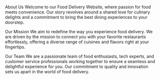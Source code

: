 About Us
Welcome to our Food Delivery Website, where passion for food meets convenience. Our story revolves around a shared love for culinary delights and a commitment to bring the best dining experiences to your doorstep.

Our Mission
We aim to redefine the way you experience food delivery. We are driven by the mission to connect you with your favorite restaurants effortlessly, offering a diverse range of cuisines and flavors right at your fingertips.

Our Team
We are a passionate team of food enthusiasts, tech experts, and customer service professionals working together to ensure a seamless and delightful experience for you. Our commitment to quality and innovation sets us apart in the world of food delivery.
